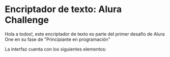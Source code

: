 <h1> Encriptador de texto: Alura Challenge </h1>
Hola a todos!, este encriptador de texto es parte del primer desafío de Alura One en su fase de "Principiante en programación"

La interfaz cuenta con los siguientes elementos: 


